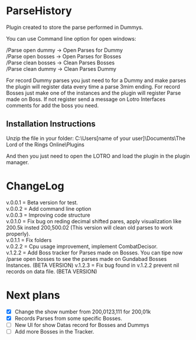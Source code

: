 # ParseHistory
Plugin created to store the parse performed in Dummys.

You can use Command line option for open windows:

/Parse open dummy -> Open Parses for Dummy\
/Parse open bosses -> Open Parses for Bosses\
/Parse clean bosses -> Clean Parses Bosses\
/Parse clean dummy -> Clean Parses Dummy

For record Dummy parses you just need to for a Dummy and make parses the plugin will register data every time a parse 3mim ending.
For record Bosses just make one of the instances and the plugin will register Parse made on Boss. If not register send a message on Lotro Interfaces comments for add the boss you need.

## Installation Instructions

Unzip the file in your folder:
C:\Users\[name of your user]\Documents\The Lord of the Rings Online\Plugins

And then you just need to open the LOTRO and load the plugin in the plugin manager.

ChangeLog
===============================================
v.0.0.1 = Beta version for test.\
v.0.0.2 = Add command line option\
v.0.0.3 = Improving code structure\
v.0.1.0 = Fix bug on reding decimal shifted pares, apply visualization like 200.5k insted 200,500.02 (This version will clean old parses to work properly).\
v.0.1.1 = Fix folders\
v.0.2.2 = Cpu usage improvement, implement CombatDecisor.\
v.1.2.2 = Add Boss tracker for Parses made on Bosses. You can tipe now /parse open bosses to see the parses made on Gundabad Bosses Instances. (BETA VERSION)
v.1.2.3 = Fix bug found in v.1.2.2 prevent nil records on data file. (BETA VERSION)

Next plans
===============================================
- [x] Change the show number from 200,0123,111 for 200,01k
- [x] Records Parses from some specific Bosses.
- [ ] New UI for show Datas record for Bosses and Dummys
- [ ] Add more Bosses in the Tracker. 
